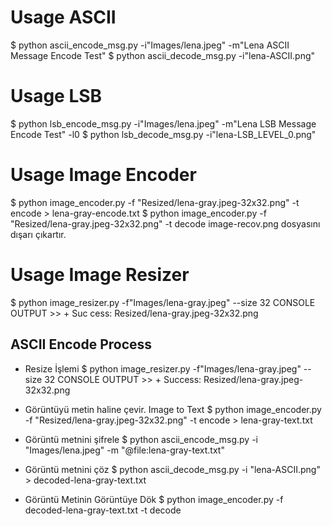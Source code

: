 # Usage ASCII
$ python ascii_encode_msg.py -i"Images/lena.jpeg" -m"Lena ASCII Message Encode Test"
$ python ascii_decode_msg.py -i"lena-ASCII.png"

# Usage LSB
$ python lsb_encode_msg.py -i"Images/lena.jpeg" -m"Lena LSB Message Encode Test" -l0
$ python lsb_decode_msg.py -i"lena-LSB_LEVEL_0.png"

# Usage Image Encoder
$ python image_encoder.py -f "Resized/lena-gray.jpeg-32x32.png" -t encode > lena-gray-encode.txt
$ python image_encoder.py -f "Resized/lena-gray.jpeg-32x32.png" -t decode
  image-recov.png dosyasını dışarı çıkartır.

# Usage Image Resizer
$ python image_resizer.py -f"Images/lena-gray.jpeg" --size 32
CONSOLE OUTPUT >> + Suc cess:  Resized/lena-gray.jpeg-32x32.png

## ASCII Encode Process
- Resize İşlemi
$ python image_resizer.py -f"Images/lena-gray.jpeg" --size 32
CONSOLE OUTPUT >> + Success:  Resized/lena-gray.jpeg-32x32.png

- Görüntüyü metin haline çevir. Image to Text
$ python image_encoder.py -f "Resized/lena-gray.jpeg-32x32.png" -t encode > lena-gray-text.txt

- Görüntü metnini şifrele
$ python ascii_encode_msg.py -i "Images/lena.jpeg" -m "@file:lena-gray-text.txt"

- Görüntü metnini çöz
$ python ascii_decode_msg.py -i "lena-ASCII.png" > decoded-lena-gray-text.txt

- Görüntü Metinin Görüntüye Dök
$ python image_encoder.py -f decoded-lena-gray-text.txt -t decode